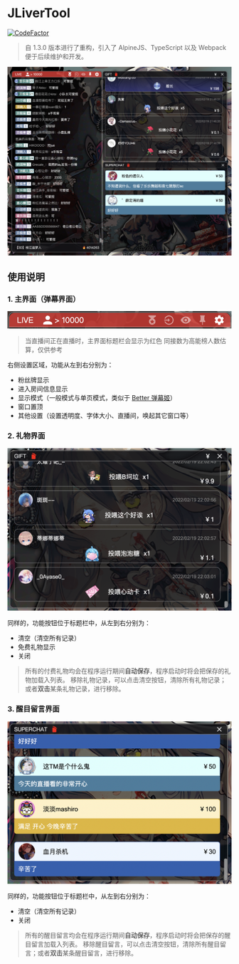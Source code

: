 # JLiverTool

[![CodeFactor](https://www.codefactor.io/repository/github/xinrea/jlivertool/badge)](https://www.codefactor.io/repository/github/xinrea/jlivertool)

> 自 1.3.0 版本进行了重构，引入了 AlpineJS、TypeScript 以及 Webpack 便于后续维护和开发。

![screenshot](imgs/screenshot.png)

## 使用说明

### 1. 主界面（弹幕界面）

![mainwindow-titlebar](imgs/mainwindow.png)

> 当直播间正在直播时，主界面标题栏会显示为红色
> 同接数为高能榜人数估算，仅供参考

右侧设置区域，功能从左到右分别为：

- 粉丝牌显示
- 进入房间信息显示
- 显示模式（一般模式与单页模式，类似于 [Better 弹幕姬](https://gitee.com/Schwarzer/blive-assist)）
- 窗口置顶
- 其他设置（设置透明度、字体大小、直播间，唤起其它窗口等）

### 2. 礼物界面

![giftwindow](imgs/giftwindow.png)

同样的，功能按钮位于标题栏中，从左到右分别为：

- 清空（清空所有记录）
- 免费礼物显示
- 关闭

> 所有的付费礼物均会在程序运行期间**自动保存**，程序启动时将会把保存的礼物加载入列表。
> 移除礼物记录，可以点击清空按钮，清除所有礼物记录；或者**双击**某条礼物记录，进行移除。

### 3. 醒目留言界面

![superchatwindow](imgs/superchatwindow.png)

同样的，功能按钮位于标题栏中，从左到右分别为：

- 清空（清空所有记录）
- 关闭

> 所有的醒目留言均会在程序运行期间**自动保存**，程序启动时将会把保存的醒目留言加载入列表。
> 移除醒目留言，可以点击清空按钮，清除所有醒目留言；或者**双击**某条醒目留言，进行移除。